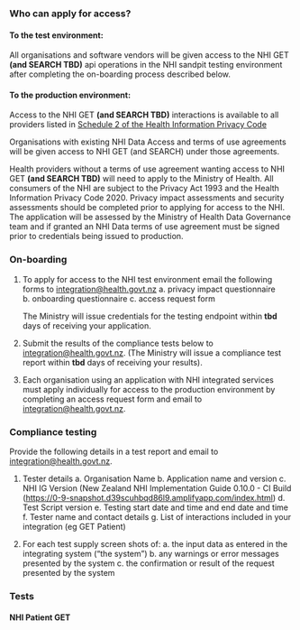 

### Who can apply for access?

#### To the test environment:

All organisations and software vendors will be given access to the NHI GET **(and SEARCH TBD)** api operations in the NHI sandpit testing environment after completing the on-boarding process described below.


#### To the production environment:

Access to the NHI GET **(and SEARCH TBD)** interactions is available to all providers listed in [Schedule 2 of the Health Information Privacy Code](https://privacy.org.nz/privacy-act-2020/codes-of-practice/hipc2020/)

Organisations with existing NHI Data Access and terms of use agreements will be given access to NHI GET (and SEARCH) under those agreements.

Health providers without a terms of use agreement wanting access to NHI GET **(and SEARCH TBD)** will need to apply to the Ministry of Health. All consumers of the NHI are subject to the Privacy Act 1993 and the Health Information Privacy Code 2020. Privacy impact assessments and security assessments should be completed prior to applying for access to the NHI. The application will be assessed by the Ministry of Health Data Governance team and if granted an NHI Data terms of use agreement must be signed prior to credentials being issued to production.


### On-boarding

1. To apply for access to the NHI test environment email the following forms to integration@health.govt.nz
   a. privacy impact questionnaire  
   b. onboarding questionnaire
   c. access request form
   
   The Ministry will issue credentials for the testing endpoint within **tbd** days of receiving your application.
   
2. Submit the results of the compliance tests below to [integration@health.govt.nz](mailto:integration@health.govt.nz).
   (The Ministry will issue a compliance test report within **tbd** days of receiving your results).

3. Each organisation using an application with NHI integrated services must apply individually for access to the production environment by completing an access request form and email to [integration@health.govt.nz](mailto:integration@health.govt.nz).


### Compliance testing
Provide the following details in a test report and email to [integration@health.govt.nz](mailto:integration@health.govt.nz).

1. Tester details
   a. Organisation Name
   b. Application name and version
   c.	NHI IG Version (New Zealand NHI Implementation Guide 0.10.0 - CI Build (https://0-9-snapshot.d39scuhbqd86l9.amplifyapp.com/index.html)
   d. Test Script version
   e. Testing start date and time and end date and time
   f. Tester name and contact details
   g. List of interactions included in your integration (eg GET Patient)
   
2. For each test supply screen shots of:
   a. the input data as entered in the integrating system (“the system”)
   b. any warnings or error messages presented by the system
   c. the confirmation or result of the request presented by the system 

### Tests

#### NHI Patient GET

